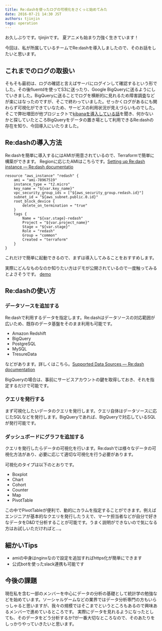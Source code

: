 ```yaml
---
title: Re:dashを使ったログの可視化をさくっと始めてみた
date: 2016-07-21 14:30 JST
authors: tjinjin
tags: operation
---
```


お久しぶりです。tjinjinです。
夏アニメも始まり力強く生きています！

今回は、私が所属しているチームでRe:dashを導入しましたので、そのお話をしたいと思います。

<!--more-->

## これまでのログの取扱い
そもそも最初は、ログの確認と言えばサーバにログインして確認するという形でした。その後fluentdを使ってS3に送ったり、Google BigQueryに送るようにしていきました。BigQueryに送ることでログを横断的に見れるため障害調査などが楽にはなったのですが、そこで終わっていました。せっかくログがあるにも関わらず可視化ができていなため、サービスの利用状況が見えづらいものでした。
そこで弊社増田が他プロジェクトで[kibanaを導入している話](http://tech.feedforce.jp/introduce-elasticsearch-kibana.html)を聞き、何かないかと探していたところBigQueryをデータの置き場として利用できるRe:dashの存在を知り、今回導入にいたりました。

## Re:dashの導入方法
Re:dashを簡単に導入するにはAMIが用意されているので、Terraformで簡単に構築ができます。
Regionに応じたAMIはこちらです。[Setting up Re:dash instance — Re:dash documentatio](http://docs.redash.io/en/latest/setup.html)

```
resource "aws_instance" "redash" {
    ami = "ami-78967519"
    instance_type = "t2.micro"
    key_name = "${var.key_name}"
    vpc_security_group_ids = ["${aws_security_group.redash.id}"]
    subnet_id = "${aws_subnet.public.0.id}"
    root_block_device {
        delete_on_termination = "true"
    }
    tags {
        Name = "${var.stage}-redash"
        Project = "${var.project_name}"
        Stage = "${var.stage}"
        Role = "redash"
        Group = "common"
        Created = "terraform"
    }
}

```

これだけで簡単に起動できるので、まずは導入してみることをおすすめします。

実際にどんなものなのか知りたい方はデモが公開されているので一度触ってみるとよさそうです。
[demo](https://demo.redash.io/)

## Re:dashの使い方
### データソースを追加する
Re:dashで利用するデータを指定します。Re:dashはデータソースの対応範囲が広いため、既存のデータ基盤をそのまま利用も可能です。

- Amazon Redshift
- BigQuery
- PostgreSQL
- MySQL
- TresureData

などがあります。詳しくはこちら。[Supported Data Sources — Re:dash documentation](http://docs.redash.io/en/latest/datasources.html)

BigQueryの場合は、事前にサービスアカウントの鍵を取得しておき、それを指定するだけで可能です。

### クエリを発行する
まず可視化したいデータのクエリを発行します。クエリ自体はデータソースに応じたSQLなどを発行します。BigQueryであれば、BigQueryで対応しているSQLが発行可能です。

### ダッシュボードにグラフを追加する
クエリを発行したらデータの可視化を行います。Re:dashでは様々なデータの可視化方法があり、必要に応じて適切な可視化を行う必要があります。

可視化のタイプは以下のとおりです。

- Boxplot
- Chart
- Cohort
- Counter
- Map
- PivotTable

この中でPivotTableが便利で、動的にカラムを指定することができます。例えばエンジニアが基本的なクエリを発行したうえで、マーケ担当者などが自分で好きなデータをD&Dで分析することが可能です。うまく説明ができないので気になる方はお試しいただければと...。


## 細かいTips

- amiの中身はnginxなので設定を追加すればhttps化が簡単にできます
- 公式botを使ったslack連携も可能です

## 今後の課題
現在私を含む一部のメンバーを中心にデータの分析の基礎として統計学の勉強などを始めています。ソーシャルゲームなどの業界ではデータ分析専門の方もいらっしゃると思いますが、我々の規模ではそこまでというところもあるので興味あるメンバーで進めているところです。
実際にデータを見れるようになったとしても、そのデータをどう分析するか?が一番大切なところなので、そのあたりをしっかりやっていきたいと思います。

